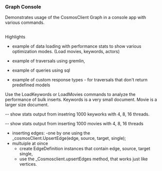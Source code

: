 ### Graph Console

Demonstrates usage of the CosmosClient Graph in a console app with various commands.

##

Highlights 
 - example of data loading with performance stats to show various optimization modes. (Load movies, keywords, actors)
 - example of traversals using gremlin,
 - example of queries using sql

 - example of custom response types - for traversals that don't return predefined models

Use the LoadKeywords or LoadMovies commands to analyze the performance of bulk inserts. 
Keywords is a very small document. Movie is a larger size document.

-- show stats output from insetring 1000 keyworks with 4, 8, 16 threads.

-- show stats output from inserting 1000 movies with 4, 8, 16 threads


- inserting edges:
 -one by one using the _cosmosClient.UpsertEdge(edge, source, target, single);
 - multuiple at oince 
   - create EdgeDefinition instances that contain edge, source, target single,
   - use the _Cosmosclient.upsertEdges method, that works just like vertices.